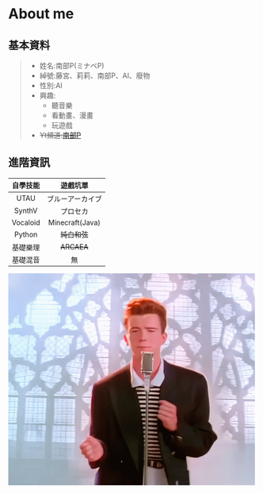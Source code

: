 # About me
## 基本資料
> - 姓名:南部P(ミナベP)
> - 綽號:藤宮、莉莉、南部P、AI、廢物
> - 性別:AI
> - 興趣:
>   - 聽音樂
>   - 看動畫、漫畫
>   - 玩遊戲
> - ~~Yt頻道:[南部P](https://youtube.com/@MinabeP_0502?si=eJRCAK6jnzh0ebeJ)~~

## 進階資訊

|   自學技能   |   遊戲坑單   |
|:-----------:|:------------:|
| UTAU       | ブルーアーカイブ |
| SynthV     |      プロセカ |
| Vocaloid   | Minecraft(Java) |
| Python     |  ~~純白和弦~~ |
| 基礎樂理     |  ~~ARCAEA~~ |
| 基礎混音     |     無       |

![RickRoll](https://github.com/LilyRasPi0502/SandToNiMa/blob/main/data/files/895ce751ba0379700381d17a67086931.gif)
